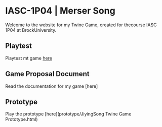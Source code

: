 # IASC-1P04 | Merser Song

Welcome to the website for my Twine Game, created for thecourse IASC 1P04 at BrockUniversity.

## Playtest

Playtest mt game [here](playtest/playtest)

## Game Proposal Document

Read the documentation for my game [here]

## Prototype

Play the prototype [here](prototype/JiyingSong Twine Game Prototype.html)
